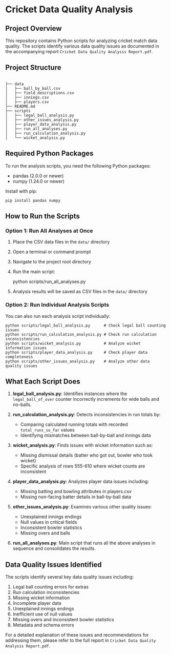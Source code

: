 # Cricket Data Quality Analysis

## Project Overview

This repository contains Python scripts for analyzing cricket match data quality. The scripts identify various 
data quality issues as documented in the accompanying report `Cricket Data Quality Analysis Report.pdf`.


## Project Structure

```

├── data
│   ├── ball_by_ball.csv
│   ├── field_descriptions.csv
│   ├── innings.csv
│   ├── players.csv
├── README.md
├── scripts
│   ├── legal_ball_analysis.py
│   ├── other_issues_analysis.py
│   ├── player_data_analysis.py
│   ├── run_all_analyses.py
│   ├── run_calculation_analysis.py
│   └── wicket_analysis.py

```

## Required Python Packages

To run the analysis scripts, you need the following Python packages:
- pandas (2.0.0 or newer)
- numpy (1.24.0 or newer)

Install with pip:

    pip install pandas numpy

## How to Run the Scripts

### Option 1: Run All Analyses at Once

1. Place the CSV data files in the `data/` directory
2. Open a terminal or command prompt
3. Navigate to the project root directory
4. Run the main script:

    python scripts/run_all_analyses.py

5. Analysis results will be saved as CSV files in the `data/` directory

### Option 2: Run Individual Analysis Scripts

You can also run each analysis script individually:

    python scripts/legal_ball_analysis.py      # Check legal ball counting issues
    python scripts/run_calculation_analysis.py # Check run calculation inconsistencies
    python scripts/wicket_analysis.py          # Analyze wicket information issues
    python scripts/player_data_analysis.py     # Check player data completeness
    python scripts/other_issues_analysis.py    # Analyze other data quality issues

## What Each Script Does

1. **legal_ball_analysis.py**: Identifies instances where the `legal_ball_of_over` counter incorrectly 
   increments for wide balls and no-balls.

2. **run_calculation_analysis.py**: Detects inconsistencies in run totals by:
   - Comparing calculated running totals with recorded `total_runs_so_far` values
   - Identifying mismatches between ball-by-ball and innings data

3. **wicket_analysis.py**: Finds issues with wicket information such as:
   - Missing dismissal details (batter who got out, bowler who took wicket)
   - Specific analysis of rows 555-610 where wicket counts are inconsistent

4. **player_data_analysis.py**: Analyzes player data issues including:
   - Missing batting and bowling attributes in players.csv
   - Missing non-facing batter details in ball-by-ball data

5. **other_issues_analysis.py**: Examines various other quality issues:
   - Unexplained innings endings
   - Null values in critical fields
   - Inconsistent bowler statistics
   - Missing overs and balls

6. **run_all_analyses.py**: Main script that runs all the above analyses in sequence and consolidates 
   the results.

## Data Quality Issues Identified

The scripts identify several key data quality issues including:

1. Legal ball counting errors for extras
2. Run calculation inconsistencies
3. Missing wicket information
4. Incomplete player data
5. Unexplained innings endings
6. Inefficient use of null values
7. Missing overs and inconsistent bowler statistics
8. Metadata and schema errors

For a detailed explanation of these issues and recommendations for addressing them, please refer to 
the full report in `Cricket Data Quality Analysis Report.pdf`.